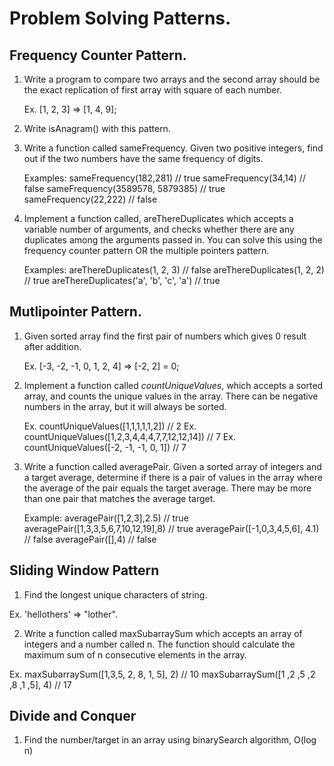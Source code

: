 # Problem Solving Patterns.

## Frequency Counter Pattern.

1. Write a program to compare two arrays and the second array should be the exact replication of first array with square of each number.

   Ex. [1, 2, 3] => [1, 4, 9];

2. Write isAnagram() with this pattern.

3. Write a function called sameFrequency. Given two positive integers, find out if the two numbers have the same frequency of digits.

   Examples:
   sameFrequency(182,281) // true
   sameFrequency(34,14) // false
   sameFrequency(3589578, 5879385) // true
   sameFrequency(22,222) // false

4. Implement a function called, areThereDuplicates which accepts a variable number of arguments, and checks whether there are any duplicates among the arguments passed in. You can solve this using the frequency counter pattern OR the multiple pointers pattern.

   Examples:
   areThereDuplicates(1, 2, 3) // false
   areThereDuplicates(1, 2, 2) // true
   areThereDuplicates('a', 'b', 'c', 'a') // true

## Mutlipointer Pattern.

1. Given sorted array find the first pair of numbers which gives 0 result after addition.

   Ex. [-3, -2, -1, 0, 1, 2, 4] => [-2, 2] = 0;

2. Implement a function called _countUniqueValues_, which accepts a sorted array, and counts the unique values in the array. There can be negative numbers in the array, but it will always be sorted.

   Ex. countUniqueValues([1,1,1,1,1,2]) // 2
   Ex. countUniqueValues([1,2,3,4,4,4,7,7,12,12,14]) // 7
   Ex. countUniqueValues([-2, -1, -1, 0, 1]) // 7

3. Write a function called averagePair. Given a sorted array of integers and a target average, determine if there is a pair of values in the array where the average of the pair equals the target average. There may be more than one pair that matches the average target.

   Example: averagePair([1,2,3],2.5) // true
   averagePair([1,3,3,5,6,7,10,12,19],8) // true
   averagePair([-1,0,3,4,5,6], 4.1) // false
   averagePair([],4) // false

## Sliding Window Pattern

1. Find the longest unique characters of string.

Ex. 'hellothers' => "lother".

2. Write a function called maxSubarraySum which accepts an array of integers and a number called n. The function should calculate the maximum sum of n consecutive elements in the array.

Ex. maxSubarraySum([1,3,5, 2, 8, 1, 5], 2) // 10
maxSubarraySum([1 ,2 ,5 ,2 ,8 ,1 ,5], 4) // 17

## Divide and Conquer

1. Find the number/target in an array using binarySearch algorithm, O(log n)
